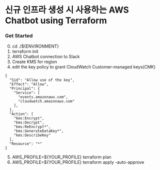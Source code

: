 # 신규 인프라 생성 시 사용하는 AWS Chatbot using Terraform

### Get Started
0. cd ./${ENVIRONMENT}
1. terraform init
2. AWS Chatbot connection to Slack
3. Create KMS for region
4. edit the key policy to grant CloudWatch Customer-managed keys(CMK) 
```
{    
  "Sid": "Allow use of the key",  
  "Effect": "Allow",  
  "Principal": {  
    "Service": [
      "events.amazonaws.com",
      "cloudwatch.amazonaws.com"
    ],
  },  
  "Action": [  
    "kms:Encrypt",
    "kms:Decrypt",
    "kms:ReEncrypt*",
    "kms:GenerateDataKey*",
    "kms:DescribeKey"
  ],  
  "Resource": "*"  
}
```
5. AWS_PROFILE=${YOUR_PROFILE} terraform plan
6. AWS_PROFILE=${YOUR_PROFILE} terraform apply -auto-approve
